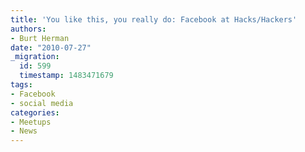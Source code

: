 ```yaml
---
title: 'You like this, you really do: Facebook at Hacks/Hackers'
authors:
- Burt Herman
date: "2010-07-27"
_migration:
  id: 599
  timestamp: 1483471679
tags:
- Facebook
- social media
categories:
- Meetups
- News
---
```


